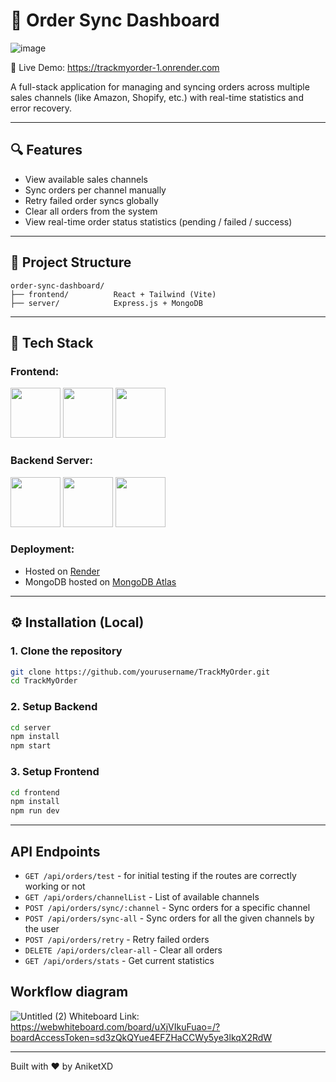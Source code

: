 # 🏦 Order Sync Dashboard
![image](https://github.com/user-attachments/assets/5a3e78d7-aaf1-4f35-a650-1edc0abdb080)

🔗 Live Demo: https://trackmyorder-1.onrender.com

A full-stack application for managing and syncing orders across multiple sales channels (like Amazon, Shopify, etc.) with real-time statistics and error recovery.

---

## 🔍 Features

* View available sales channels
* Sync orders per channel manually
* Retry failed order syncs globally
* Clear all orders from the system
* View real-time order status statistics (pending / failed / success)

---

## 📁 Project Structure

```
order-sync-dashboard/
├── frontend/          React + Tailwind (Vite)
├── server/            Express.js + MongoDB
```

---

## 🚀 Tech Stack

### Frontend:

<img src="https://upload.wikimedia.org/wikipedia/commons/a/a7/React-icon.svg" width="80"/> 
<img src="https://upload.wikimedia.org/wikipedia/commons/4/4c/Typescript_logo_2020.svg" width="80"/>
<img src="https://upload.wikimedia.org/wikipedia/commons/d/d5/Tailwind_CSS_Logo.svg" width="80"/>

### Backend Server:

<img src="https://upload.wikimedia.org/wikipedia/commons/d/d9/Node.js_logo.svg" width="80"/>
<img src="https://upload.wikimedia.org/wikipedia/commons/6/64/Expressjs.png" width="80"/>
<img src="https://upload.wikimedia.org/wikipedia/commons/9/93/MongoDB_Logo.svg" width="80"/>

### Deployment:

* Hosted on [Render](https://render.com)
* MongoDB hosted on [MongoDB Atlas](https://cloud.mongodb.com)

---

## ⚙️ Installation (Local)

### 1. Clone the repository

```bash
git clone https://github.com/yourusername/TrackMyOrder.git
cd TrackMyOrder
```

### 2. Setup Backend

```bash
cd server
npm install
npm start
```

### 3. Setup Frontend

```bash
cd frontend
npm install
npm run dev  
```
---

## API Endpoints

* `GET /api/orders/test` - for initial testing if the routes are correctly working or not
* `GET /api/orders/channelList` - List of available channels
* `POST /api/orders/sync/:channel` - Sync orders for a specific channel
* `POST /api/orders/sync-all` - Sync orders for all the given channels by the user
* `POST /api/orders/retry` - Retry failed orders
* `DELETE /api/orders/clear-all` - Clear all orders
* `GET /api/orders/stats` - Get current statistics

## Workflow diagram 
![Untitled (2)](https://github.com/user-attachments/assets/76a65e9c-d272-45d7-915a-c15313b7b68f)
Whiteboard Link: https://webwhiteboard.com/board/uXjVIkuFuao=/?boardAccessToken=sd3zQkQYue4EFZHaCCWy5ye3lkqX2RdW

---


Built with ❤️ by AniketXD
